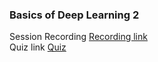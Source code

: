 ### Basics of Deep Learning 2

Session Recording [Recording link](https://drive.google.com/file/d/1Ek4Z2tihbln8gKO1U6UB7cSNXacr6FSd/view?usp=sharing)
<br>Quiz link [Quiz](https://forms.gle/tDzGHtj3TZ1HGh1M7)
